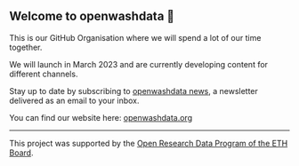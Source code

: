 ## Welcome to openwashdata 👋

This is our GitHub Organisation where we will spend a lot of our time together. 

We will launch in March 2023 and are currently developing content for different channels. 

Stay up to date by subscribing to [openwashdata news](https://buttondown.email/openwashdata), a newsletter delivered as an email to your inbox.

You can find our website here: [openwashdata.org](https://openwashdata.org/)

***
This project was supported by the [Open Research Data Program of the ETH Board](https://ethrat.ch/en/eth-domain/open-research-data/).
